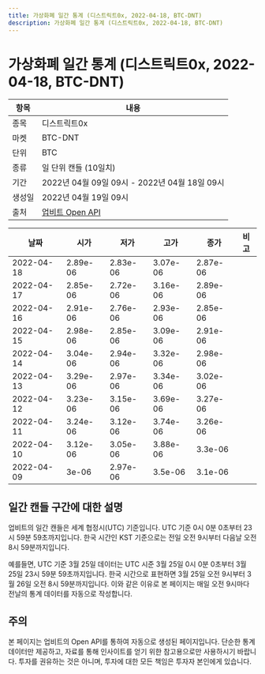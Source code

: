```yaml
---
title: 가상화폐 일간 통계 (디스트릭트0x, 2022-04-18, BTC-DNT)
description: 가상화폐 일간 통계 (디스트릭트0x, 2022-04-18, BTC-DNT)
---
```



가상화폐 일간 통계 (디스트릭트0x, 2022-04-18, BTC-DNT)
===

|항목|내용|
|--|--|
|종목|디스트릭트0x|
|마켓|BTC-DNT|
|단위|BTC|
|종류|일 단위 캔들 (10일치)|
|기간|2022년 04월 09일 09시 - 2022년 04월 18일 09시|
|생성일|2022년 04월 19일 09시|
|출처|[업비트 Open API](https://docs.upbit.com)|


|날짜|시가|저가|고가|종가|비고|
|--|--|--|--|--|--|
|2022-04-18|2.89e-06|2.83e-06|3.07e-06|2.87e-06|    |
|2022-04-17|2.85e-06|2.72e-06|3.16e-06|2.89e-06|    |
|2022-04-16|2.91e-06|2.76e-06|2.93e-06|2.85e-06|    |
|2022-04-15|2.98e-06|2.85e-06|3.09e-06|2.91e-06|    |
|2022-04-14|3.04e-06|2.94e-06|3.32e-06|2.98e-06|    |
|2022-04-13|3.29e-06|2.97e-06|3.34e-06|3.02e-06|    |
|2022-04-12|3.23e-06|3.15e-06|3.69e-06|3.27e-06|    |
|2022-04-11|3.24e-06|3.12e-06|3.74e-06|3.26e-06|    |
|2022-04-10|3.12e-06|3.05e-06|3.88e-06|3.3e-06|    |
|2022-04-09|3e-06|2.97e-06|3.5e-06|3.1e-06|    |


일간 캔들 구간에 대한 설명
---


업비트의 일간 캔들은 세계 협정시(UTC) 기준입니다. 
UTC 기준 0시 0분 0초부터 23시 59분 59초까지입니다. 
한국 시간인 KST 기준으로는 전일 오전 9시부터 다음날 오전 8시 59분까지입니다. 


예를들면, UTC 기준 3월 25일 데이터는 UTC 시준 3월 25일 0시 0분 0초부터 3월 25일 23시 59분 59초까지입니다. 
한국 시간으로 표현하면 3월 25일 오전 9시부터 3월 26일 오전 8시 59분까지입니다. 
이와 같은 이유로 본 페이지는 매일 오전 9시마다 전날의 통계 데이터를 자동으로 작성합니다. 


주의
---


본 페이지는 업비트의 Open API를 통하여 자동으로 생성된 페이지입니다. 
단순한 통계 데이터만 제공하고, 자료를 통해 인사이트를 얻기 위한 참고용으로만 사용하시기 바랍니다. 
투자를 권유하는 것은 아니며, 투자에 대한 모든 책임은 투자자 본인에게 있습니다. 

